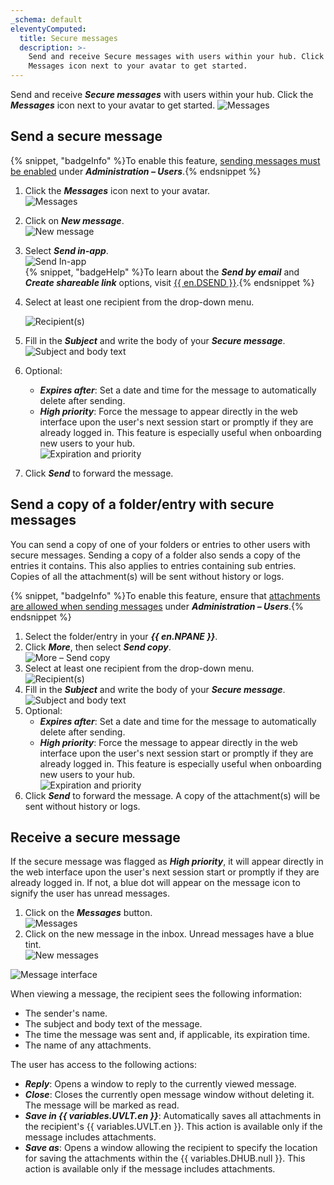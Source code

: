 ```yaml
---
_schema: default
eleventyComputed:
  title: Secure messages
  description: >-
    Send and receive Secure messages with users within your hub. Click the
    Messages icon next to your avatar to get started.
---
```

Send and receive ***Secure messages*** with users within your hub. Click the ***Messages*** icon next to your avatar to get started. ![Messages](https://cdnweb.devolutions.net/docs/docs_en_hub_Hub0005.png)

## Send a secure message

{% snippet, "badgeInfo" %}To enable this feature, [sending messages must be enabled](/hub/web-interface/administration/management/users/#edit-a-user) under ***Administration – Users***.{% endsnippet %}

1. Click the ***Messages*** icon next to your avatar.<br> ![Messages](https://cdnweb.devolutions.net/docs/docs_en_hub_Hub0015.png)
2. Click on ***New message***.<br> ![New message](https://cdnweb.devolutions.net/docs/docs_en_hub_Hub0014.png)
3. Select ***Send in-app***.<br> ![Send In-app](https://cdnweb.devolutions.net/docs/docs_en_hub_Hub0007.png) <br>{% snippet, "badgeHelp" %}To learn about the ***Send by email*** and ***Create shareable link*** options, visit [{{ en.DSEND }}](/hub/send/).{% endsnippet %}
4. Select at least one recipient from the drop-down menu.

   ![Recipient(s)](https://cdnweb.devolutions.net/docs/HUBB2369_2024_2.png)

5. Fill in the ***Subject*** and write the body of your ***Secure message***.![Subject and body text](https://cdnweb.devolutions.net/docs/HUBB2370_2024_2.png)
6. Optional:
   * ***Expires after***: Set a date and time for the message to automatically delete after sending.
   * ***High priority***: Force the message to appear directly in the web interface upon the user's next session start or promptly if they are already logged in. This feature is especially useful when onboarding new users to your hub.<br>![Expiration and priority](https://cdnweb.devolutions.net/docs/HUBB2371_2024_2.png)
7. Click ***Send*** to forward the message.

## Send a copy of a folder/entry with secure messages

You can send a copy of one of your folders or entries to other users with secure messages. Sending a copy of a folder also sends a copy of the entries it contains. This also applies to entries containing sub entries. Copies of all the attachment(s) will be sent without history or logs.

{% snippet, "badgeInfo" %}To enable this feature, ensure that [attachments are allowed when sending messages](/hub/web-interface/administration/management/users/#edit-a-user) under ***Administration – Users***.{% endsnippet %}

1. Select the folder/entry in your ***{{ en.NPANE }}***.
2. Click ***More***, then select ***Send copy***.<br> ![More – Send copy](https://cdnweb.devolutions.net/docs/HUBB2372_2024_2.png)
3. Select at least one recipient from the drop-down menu.<br>![Recipient(s)](https://cdnweb.devolutions.net/docs/HUBB2373_2024_2.png)
4. Fill in the ***Subject*** and write the body of your ***Secure message***.![Subject and body text](https://cdnweb.devolutions.net/docs/HUBB2374_2024_2.png)
5. Optional:
   * ***Expires after***: Set a date and time for the message to automatically delete after sending.
   * ***High priority***: Force the message to appear directly in the web interface upon the user's next session start or promptly if they are already logged in. This feature is especially useful when onboarding new users to your hub.<br>![Expiration and priority](https://cdnweb.devolutions.net/docs/HUBB2375_2024_2.png)
6. Click ***Send*** to forward the message. A copy of the attachment(s) will be sent without history or logs.

## Receive a secure message

If the secure message was flagged as ***High priority***, it will appear directly in the web interface upon the user's next session start or promptly if they are already logged in. If not, a blue dot will appear on the message icon to signify the user has unread messages.

1. Click on the ***Messages*** button.<br> ![Messages](https://cdnweb.devolutions.net/docs/HUBB2376_2024_2.png)
2. Click on the new message in the inbox. Unread messages have a blue tint.<br> ![New messages](https://cdnweb.devolutions.net/docs/HUBB2377_2024_2.png)

![Message interface](https://cdnweb.devolutions.net/docs/HUBB2378_2024_2.png)

When viewing a message, the recipient sees the following information:

* The sender's name.
* The subject and body text of the message.
* The time the message was sent and, if applicable, its expiration time.
* The name of any attachments.

The user has access to the following actions:

* ***Reply***: Opens a window to reply to the currently viewed message.
* ***Close***: Closes the currently open message window without deleting it. The message will be marked as read.
* ***Save in {{ variables.UVLT.en }}***: Automatically saves all attachments in the recipient's {{ variables.UVLT.en }}. This action is available only if the message includes attachments.
* ***Save as***: Opens a window allowing the recipient to specify the location for saving the attachments within the {{ variables.DHUB.null }}. This action is available only if the message includes attachments.